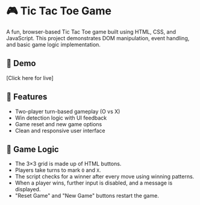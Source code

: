 # 🎮 Tic Tac Toe Game

A fun, browser-based Tic Tac Toe game built using HTML, CSS, and JavaScript. This project demonstrates DOM manipulation, event handling, and basic game logic implementation.

## 📸 Demo

[Click here for live]

## 🚀 Features

- Two-player turn-based gameplay (O vs X)
- Win detection logic with UI feedback
- Game reset and new game options
- Clean and responsive user interface

## 🧠 Game Logic

- The 3×3 grid is made up of HTML buttons.
- Players take turns to mark `O` and `X`.
- The script checks for a winner after every move using winning patterns.
- When a player wins, further input is disabled, and a message is displayed.
- "Reset Game" and "New Game" buttons restart the game.

